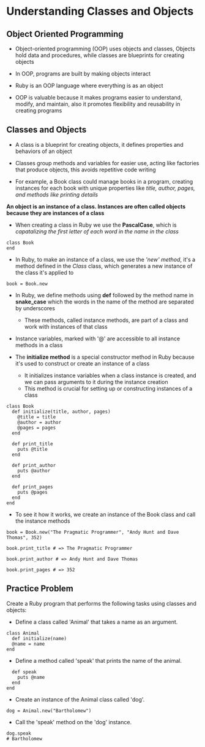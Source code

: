 # Understanding Classes and Objects

## Object Oriented Programming

- Object-oriented programming (OOP) uses objects and classes, Objects hold data and procedures, while classes are blueprints for creating objects 
- In OOP, programs are built by making objects interact 
- Ruby is an OOP language where everything is as an object

- OOP is valuable because it makes programs easier to understand, modify, and maintain, also it promotes flexibility and reusability in creating programs

## Classes and Objects

- A class is a blueprint for creating objects,  it defines properties and behaviors of an object 

- Classes group methods and variables for easier use, acting like factories that produce objects, this avoids repetitive code writing 
- For example, a Book class could manage books in a program, creating instances for each book with unique properties like *title, author, pages, and methods like printing details*

**An object is an instance of a class. Instances are often called objects because they are instances of a class**

- When creating a class in Ruby we use the **PascalCase**, which is *capatalizing the first letter of each word in the name in the class*
```
class Book
end
```

- In Ruby, to make an instance of a class, we use the *'new' method*, it's a method defined in the *Class* class, which generates a new instance of the class it's applied to
```
book = Book.new
```

- In Ruby, we define methods using **def** followed by the method name in **snake_case** which the words in the name of the method are separated by underscores
  - These methods, called instance methods, are part of a class and work with instances of that class

- Instance variables, marked with '@' are accessible to all instance methods in a class

- The **initialize method** is a special constructor method in Ruby because it's used to construct or create an instance of a class
  - It initializes instance variables when a class instance is created, and we can pass arguments to it during the instance creation 
  - This method is crucial for setting up or constructing instances of a class
```
class Book
  def initialize(title, author, pages)
    @title = title
    @author = author
    @pages = pages
  end

  def print_title
    puts @title
  end

  def print_author
    puts @author
  end

  def print_pages
    puts @pages
  end
end
```

- To see it how it works, we create an instance of the Book class and call the instance methods
```
book = Book.new("The Pragmatic Programmer", "Andy Hunt and Dave Thomas", 352)

book.print_title # => The Pragmatic Programmer

book.print_author # => Andy Hunt and Dave Thomas

book.print_pages # => 352

```

## Practice Problem
Create a Ruby program that performs the following tasks using classes and objects:

- Define a class called 'Animal' that takes a name as an argument.
```
class Animal
  def initialize(name)
  @name = name
end
```

- Define a method called 'speak' that prints the name of the animal.
```
  def speak
    puts @name
  end
end
```

- Create an instance of the Animal class called 'dog'.
```
dog = Animal.new("Bartholomew")
```

- Call the 'speak' method on the 'dog' instance.
```
dog.speak
# Bartholomew
```